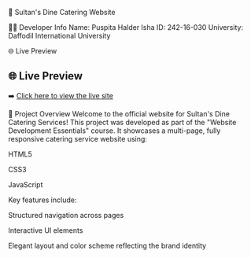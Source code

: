 🌟 Sultan's Dine Catering Website

👨‍💻 Developer Info
Name: Puspita Halder Isha
ID: 242-16-030
University: Daffodil International University

🌐 Live Preview
## 🌐 Live Preview
➡️ [Click here to view the live site](242-16-030-puspita-halder-isha.netlify.app)


📜 Project Overview
Welcome to the official website for Sultan's Dine Catering Services!
This project was developed as part of the "Website Development Essentials" course.
It showcases a multi-page, fully responsive catering service website using:

HTML5

CSS3

JavaScript

Key features include:

Structured navigation across pages

Interactive UI elements

Elegant layout and color scheme reflecting the brand identity

